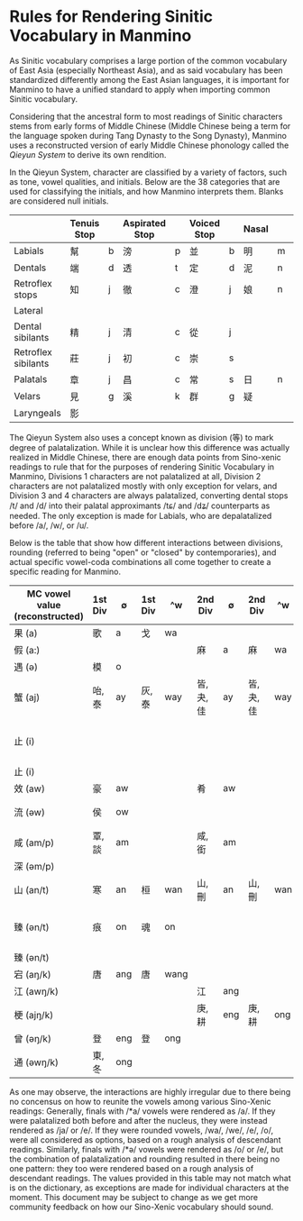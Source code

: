 # Rules for Rendering Sinitic Vocabulary in Manmino

As Sinitic vocabulary comprises a large portion of the common vocabulary of East Asia (especially Northeast Asia), 
and as said vocabulary has been standardized differently among the East Asian languages,
it is important for Manmino to have a unified standard to apply when importing common Sinitic vocabulary.

Considering that the ancestral form to most readings of Sinitic characters stems from early forms of Middle Chinese 
(Middle Chinese being a term for the language spoken during Tang Dynasty to the Song Dynasty),
Manmino uses a reconstructed version of early Middle Chinese phonology called the _Qieyun System_ to derive its own rendition.

In the Qieyun System, character are classified by a variety of factors, such as tone, vowel qualities, and initials.
Below are the 38 categories that are used for classifying the initials, and how Manmino interprets them. Blanks are considered null initials. 

|                     | Tenuis Stop |   | Aspirated Stop |   | Voiced Stop |   | Nasal |   | Tenuis Fricative |   | Voiced Fricative |   | Approximant |   |
| ------------------- | ----------- | - | -------------- | - | ----------- | - | ----- | - | ---------------- | - | ---------------- | - | ----------- | - |
| Labials             | 幫           | b | 滂              | p | 並           | b | 明     | m |                  |   |                  |   |             |   |
| Dentals             | 端           | d | 透              | t | 定           | d | 泥     | n |                  |   |                  |   |             |   |
| Retroflex stops     | 知           | j | 徹              | c | 澄           | j | 娘     | n |                  |   |                  |   |             |   |
| Lateral             |             |   |                |   |             |   |       |   |                  |   |                  |   | 來           | l |
| Dental sibilants    | 精           | j | 清              | c | 從           | j |       |   | 心                | s | 邪                | s |             |   |
| Retroflex sibilants | 莊           | j | 初              | c | 崇           | s |       |   | 生                | s | 俟                | s |             |   |
| Palatals            | 章           | j | 昌              | c | 常           | s | 日     | n | 書                | s | 船                | s | 以           |   |
| Velars              | 見           | g | 溪              | k | 群           | g | 疑     |   |                  |   | 云                |   |             |   |
| Laryngeals          | 影           |   |                |   |             |   |       |   | 曉                | h | 匣                | h |             |   |

The Qieyun System also uses a concept known as division (等) to mark degree of palatalization. 
While it is unclear how this difference was actually realized in Middle Chinese, 
there are enough data points from Sino-xenic readings to rule that for the purposes of rendering Sinitic Vocabulary in Manmino,
Divisions 1 characters are not palatalized at all,
Division 2 characters are not palatalized mostly with only exception for velars,
and Division 3 and 4 characters are always palatalized,
converting dental stops /t/ and /d/ into their palatal approximants /tɕ/ and /dʑ/ counterparts as needed.
The only exception is made for Labials, who are depalatalized before /a/, /w/, or /u/.

Below is the table that show how different interactions between divisions, rounding (referred to being "open" or "closed" by contemporaries), and actual specific vowel-coda combinations all come together to create a specific reading for Manmino. 

| MC vowel value (reconstructed) | 1st Div | ∅   | 1st Div | ^w   | 2nd Div | ∅   | 2nd Div | ^w  | 3rd Div | ∅   | 3rd Div | ^w   | 4th Div | ∅   | 4th Div | ^w  |
| ---------------------- | ------- | --- | ------- | ---- | ------- | --- | ------- | --- | ------- | --- | ------- | ---- | ------- | --- | ------- | --- |
| 果 (a)                | 歌       | a   | 戈       | wa   |         |     |         |     | 戈       | a   | 戈       | wa   |         |     |         |     |
| 假 (a:)               |         |     |         |      | 麻       | a   | 麻       | wa  | 麻       | a   |         |      |         |     |         |     |
| 遇 (ə)                | 模       | o   |         |      |         |     |         |     | 魚       | o   | 虞       | u    |         |     |         |     |
| 蟹 (aj)              | 咍, 泰 | ay  | 灰, 泰  | way  | 皆, 夬, 佳 | ay  | 皆, 夬, 佳 | way | 祭       | ey  | 祭       | wey  | 齊, 祭    | ey  | 齊, 祭 | wey |
| 止 (i)                |         |     |         |      |         |     |         |     | 支, 微, 之 | i   | 支, 微   | wi   |         |     |         |     |
| 止 (i)                 |         |     |         |      |         |     |         |     | 脂       | i   | 脂       | yuy  |         |     |         |     |
| 效 (aw)               | 豪       | aw  |         |      | 肴       | aw  |         |     | 宵       | yaw |         |      | 蕭       | yaw |         |     |
| 流 (əw)                | 侯       | ow  |         |      |         |     |         |     | 尤, 幽   | yu  |         |      |         |     |         |     |
| 咸 (am/p)              | 覃, 談    | am  |         |      | 咸, 銜   | am  |         |     | 鹽, 嚴   | em  | 凡      | om  | 添       | em  |         |     |
| 深 (əm/p)              |         |     |         |      |         |     |         |     | 侵       | im  |         |      |         |     |         |     |
| 山 (an/t)             | 寒     | an  | 桓       | wan  | 山, 刪  | an  | 山, 刪   | wan | 元, 仙    | an  | 元, 仙    | wan  | 仙, 先   | en  | 仙, 先   | wen |
| 臻 (ən/t)              | 痕       | on  | 魂       | on   |         |     |       |     | 臻, 眞, 欣 | in  | 諄, 眞   | yun  |         |     |         |     |
| 臻 (ən/t)              |         |     |         |      |         |     |         |     |        |      | 文       | un   |         |     |         |     |
| 宕 (aŋ/k)             | 唐       | ang | 唐       | wang |         |     |         |     | 陽       | ang | 陽       | wang |         |     |         |     |
| 江 (awŋ/k)             |         |     |         |      | 江       | ang |         |     |         |     |         |      |         |     |         |     |
| 梗 (ajŋ/k)            |         |     |         |      | 庚, 耕    | eng | 庚,耕  | ong | 庚, 清   | eng | 庚, 清    | eng  | 青      |  eng   |  青  | eng  |
| 曾 (əŋ/k)               | 登       | eng | 登       | ong  |         |     |         |     | 蒸       | eng | 蒸       | ong  |         |     |         |   |
| 通 (əwŋ/k)              | 東, 冬   | ong |         |      |         |     |         |     | 東, 鍾   | ong |         |      |         |     |         |     |

As one may observe, the interactions are highly irregular due to there being no concensus on how to reunite the vowels among various Sino-Xenic readings: 
Generally, finals with /\*a/ vowels were rendered as /a/.
If they were palatalized both before and after the nucleus, they were instead rendered as /ja/ or /e/.
If they were rounded vowels, /wa/, /we/, /e/, /o/, were all considered as options, based on a rough analysis of descendant readings.
Similarly, finals with /\*ə/ vowels were rendered as /o/ or /e/, 
but the combination of palatalization and rounding resulted in there being no one pattern: they too were rendered based on a rough analysis of descendant readings.
The values provided in this table may not match what is on the dictionary, 
as exceptions are made for individual characters at the moment.
This document may be subject to change as we get more community feedback on how our Sino-Xenic vocabulary should sound.

